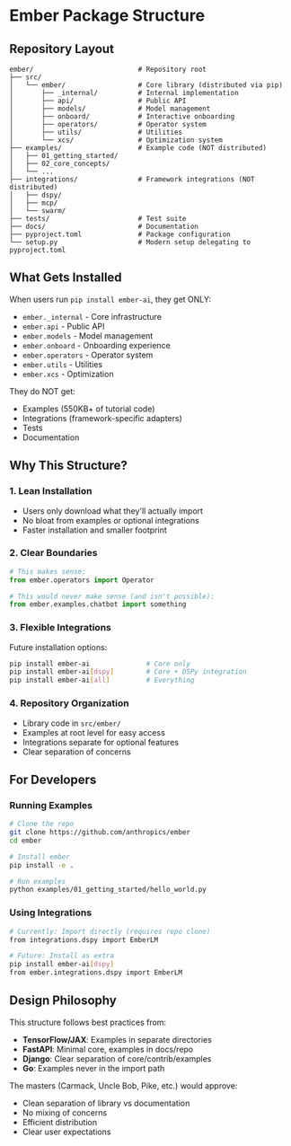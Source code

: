 # Ember Package Structure

## Repository Layout

```
ember/                          # Repository root
├── src/
│   └── ember/                  # Core library (distributed via pip)
│       ├── _internal/          # Internal implementation
│       ├── api/                # Public API
│       ├── models/             # Model management
│       ├── onboard/            # Interactive onboarding
│       ├── operators/          # Operator system
│       ├── utils/              # Utilities
│       └── xcs/                # Optimization system
├── examples/                   # Example code (NOT distributed)
│   ├── 01_getting_started/
│   ├── 02_core_concepts/
│   └── ...
├── integrations/               # Framework integrations (NOT distributed)
│   ├── dspy/
│   ├── mcp/
│   └── swarm/
├── tests/                      # Test suite
├── docs/                       # Documentation
├── pyproject.toml              # Package configuration
└── setup.py                    # Modern setup delegating to pyproject.toml
```

## What Gets Installed

When users run `pip install ember-ai`, they get ONLY:
- `ember._internal` - Core infrastructure
- `ember.api` - Public API
- `ember.models` - Model management
- `ember.onboard` - Onboarding experience
- `ember.operators` - Operator system
- `ember.utils` - Utilities
- `ember.xcs` - Optimization

They do NOT get:
- Examples (550KB+ of tutorial code)
- Integrations (framework-specific adapters)
- Tests
- Documentation

## Why This Structure?

### 1. **Lean Installation**
- Users only download what they'll actually import
- No bloat from examples or optional integrations
- Faster installation and smaller footprint

### 2. **Clear Boundaries**
```python
# This makes sense:
from ember.operators import Operator

# This would never make sense (and isn't possible):
from ember.examples.chatbot import something
```

### 3. **Flexible Integrations**
Future installation options:
```bash
pip install ember-ai              # Core only
pip install ember-ai[dspy]        # Core + DSPy integration
pip install ember-ai[all]         # Everything
```

### 4. **Repository Organization**
- Library code in `src/ember/`
- Examples at root level for easy access
- Integrations separate for optional features
- Clear separation of concerns

## For Developers

### Running Examples
```bash
# Clone the repo
git clone https://github.com/anthropics/ember
cd ember

# Install ember
pip install -e .

# Run examples
python examples/01_getting_started/hello_world.py
```

### Using Integrations
```bash
# Currently: Import directly (requires repo clone)
from integrations.dspy import EmberLM

# Future: Install as extra
pip install ember-ai[dspy]
from ember.integrations.dspy import EmberLM
```

## Design Philosophy

This structure follows best practices from:
- **TensorFlow/JAX**: Examples in separate directories
- **FastAPI**: Minimal core, examples in docs/repo
- **Django**: Clear separation of core/contrib/examples
- **Go**: Examples never in the import path

The masters (Carmack, Uncle Bob, Pike, etc.) would approve:
- Clean separation of library vs documentation
- No mixing of concerns
- Efficient distribution
- Clear user expectations